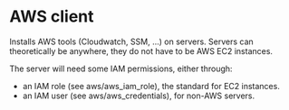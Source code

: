 # AWS client

Installs AWS tools (Cloudwatch, SSM, ...) on servers. Servers can theoretically be anywhere, they do not have to be AWS EC2 instances.

The server will need some IAM permissions, either through:

- an IAM role (see aws/aws_iam_role), the standard for EC2 instances.
- an IAM user (see aws/aws_credentials), for non-AWS servers.

<!--TOC-->
<!--ENDTOC-->

<!--ROLEVARS-->
<!--ENDROLEVARS-->
